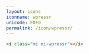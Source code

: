```yaml
---
layout: icons
iconname: wpressr
unicode: F0F0
permalink: /icon/wpressr/
---
```


``` html
<i class="mi mi-wpressr"></i>
```
